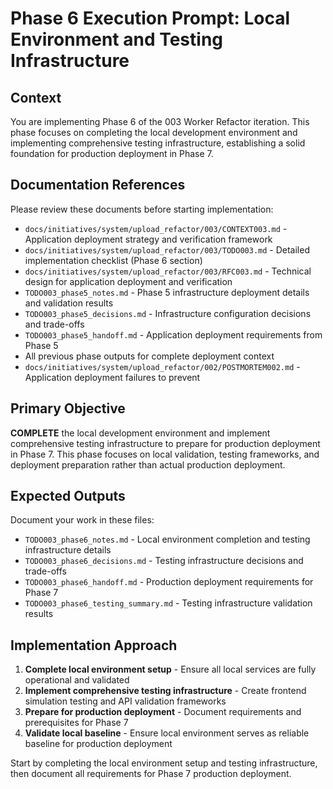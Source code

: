 # Phase 6 Execution Prompt: Local Environment and Testing Infrastructure

## Context
You are implementing Phase 6 of the 003 Worker Refactor iteration. This phase focuses on completing the local development environment and implementing comprehensive testing infrastructure, establishing a solid foundation for production deployment in Phase 7.

## Documentation References
Please review these documents before starting implementation:
- `docs/initiatives/system/upload_refactor/003/CONTEXT003.md` - Application deployment strategy and verification framework
- `docs/initiatives/system/upload_refactor/003/TODO003.md` - Detailed implementation checklist (Phase 6 section)
- `docs/initiatives/system/upload_refactor/003/RFC003.md` - Technical design for application deployment and verification
- `TODO003_phase5_notes.md` - Phase 5 infrastructure deployment details and validation results
- `TODO003_phase5_decisions.md` - Infrastructure configuration decisions and trade-offs
- `TODO003_phase5_handoff.md` - Application deployment requirements from Phase 5
- All previous phase outputs for complete deployment context
- `docs/initiatives/system/upload_refactor/002/POSTMORTEM002.md` - Application deployment failures to prevent

## Primary Objective
**COMPLETE** the local development environment and implement comprehensive testing infrastructure to prepare for production deployment in Phase 7. This phase focuses on local validation, testing frameworks, and deployment preparation rather than actual production deployment.

## Expected Outputs
Document your work in these files:
- `TODO003_phase6_notes.md` - Local environment completion and testing infrastructure details
- `TODO003_phase6_decisions.md` - Testing infrastructure decisions and trade-offs
- `TODO003_phase6_handoff.md` - Production deployment requirements for Phase 7
- `TODO003_phase6_testing_summary.md` - Testing infrastructure validation results

## Implementation Approach
1. **Complete local environment setup** - Ensure all local services are fully operational and validated
2. **Implement comprehensive testing infrastructure** - Create frontend simulation testing and API validation frameworks
3. **Prepare for production deployment** - Document requirements and prerequisites for Phase 7
4. **Validate local baseline** - Ensure local environment serves as reliable baseline for production deployment

Start by completing the local environment setup and testing infrastructure, then document all requirements for Phase 7 production deployment.